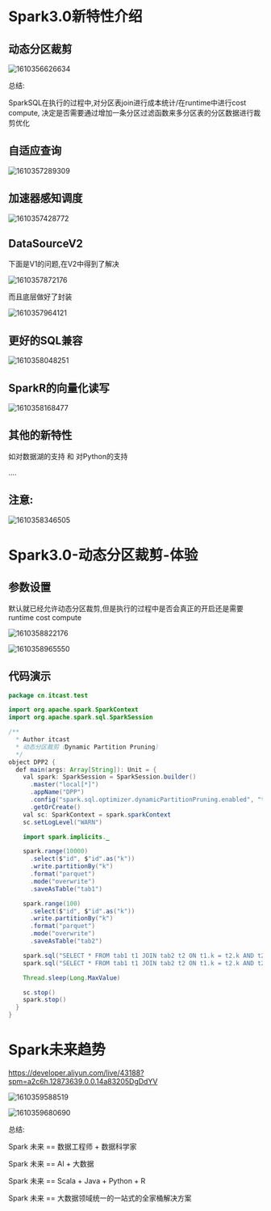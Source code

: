 # Spark3.0新特性介绍

## 动态分区裁剪

![1610356626634](Spark3.0新特性.assets/1610356626634.png)

总结:

SparkSQL在执行的过程中,对分区表join进行成本统计/在runtime中进行cost compute, 决定是否需要通过增加一条分区过滤函数来多分区表的分区数据进行裁剪优化



## 自适应查询

![1610357289309](Spark3.0新特性.assets/1610357289309.png)



## 加速器感知调度

![1610357428772](Spark3.0新特性.assets/1610357428772.png)





## DataSourceV2

下面是V1的问题,在V2中得到了解决

![1610357872176](Spark3.0新特性.assets/1610357872176.png)

而且底层做好了封装

![1610357964121](Spark3.0新特性.assets/1610357964121.png)



## 更好的SQL兼容

![1610358048251](Spark3.0新特性.assets/1610358048251.png)

## SparkR的向量化读写

![1610358168477](Spark3.0新特性.assets/1610358168477.png)

## 其他的新特性

如对数据湖的支持 和 对Python的支持

....





## 注意:

![1610358346505](Spark3.0新特性.assets/1610358346505.png)





# Spark3.0-动态分区裁剪-体验

## 参数设置

默认就已经允许动态分区裁剪,但是执行的过程中是否会真正的开启还是需要runtime cost compute

![1610358822176](Spark3.0新特性.assets/1610358822176.png)

![1610358965550](Spark3.0新特性.assets/1610358965550.png)



## 代码演示

```java
package cn.itcast.test

import org.apache.spark.SparkContext
import org.apache.spark.sql.SparkSession

/**
  * Author itcast
  * 动态分区裁剪（Dynamic Partition Pruning）
  */
object DPP2 {
  def main(args: Array[String]): Unit = {
    val spark: SparkSession = SparkSession.builder()
      .master("local[*]")
      .appName("DPP")
      .config("spark.sql.optimizer.dynamicPartitionPruning.enabled", "true")//默认为true
      .getOrCreate()
    val sc: SparkContext = spark.sparkContext
    sc.setLogLevel("WARN")

    import spark.implicits._

    spark.range(10000)
      .select($"id", $"id".as("k"))
      .write.partitionBy("k")
      .format("parquet")
      .mode("overwrite")
      .saveAsTable("tab1")

    spark.range(100)
      .select($"id", $"id".as("k"))
      .write.partitionBy("k")
      .format("parquet")
      .mode("overwrite")
      .saveAsTable("tab2")

    spark.sql("SELECT * FROM tab1 t1 JOIN tab2 t2 ON t1.k = t2.k AND t2.id < 2").explain()
    spark.sql("SELECT * FROM tab1 t1 JOIN tab2 t2 ON t1.k = t2.k AND t2.id < 2").show()

    Thread.sleep(Long.MaxValue)

    sc.stop()
    spark.stop()
  }
}
```

# Spark未来趋势

https://developer.aliyun.com/live/43188?spm=a2c6h.12873639.0.0.14a83205DgDdYV

![1610359588519](Spark3.0新特性.assets/1610359588519.png)

![1610359680690](Spark3.0新特性.assets/1610359680690.png)



总结: 

Spark 未来 == 数据工程师 + 数据科学家

Spark 未来 == AI  + 大数据

Spark 未来 == Scala + Java + Python + R

Spark 未来 == 大数据领域统一的一站式的全家桶解决方案



